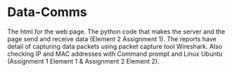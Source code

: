 # Data-Comms 

The html for the web page. The python code that makes the server and the page send and receive data (Element 2 Assignment 1). The reports have detail of capturing data packets using packet capture tool Wireshark. Also checking IP and MAC addresses with Command prompt and Linux Ubuntu (Assignment 1 Element 1 & Assignment 2 Element 2).  
